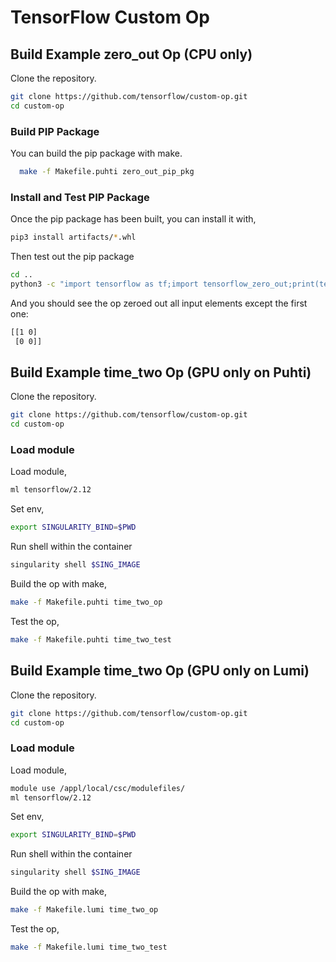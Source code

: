 # TensorFlow Custom Op

## Build Example zero_out Op (CPU only)

Clone the repository.

```bash
git clone https://github.com/tensorflow/custom-op.git
cd custom-op
```

### Build PIP Package

You can build the pip package with make.

```bash
  make -f Makefile.puhti zero_out_pip_pkg
```

### Install and Test PIP Package

Once the pip package has been built, you can install it with,

```bash
pip3 install artifacts/*.whl
```

Then test out the pip package

```bash
cd ..
python3 -c "import tensorflow as tf;import tensorflow_zero_out;print(tensorflow_zero_out.zero_out([[1,2], [3,4]]))"

```

And you should see the op zeroed out all input elements except the first one:

```bash
[[1 0]
 [0 0]]
```

## Build Example time_two Op (GPU only on Puhti)

Clone the repository.

```bash
git clone https://github.com/tensorflow/custom-op.git
cd custom-op
```

### Load module

Load module,

```bash
ml tensorflow/2.12
```

Set env,

```bash
export SINGULARITY_BIND=$PWD
```

Run shell within the container

```bash
singularity shell $SING_IMAGE
```

Build the op with make,

```bash
make -f Makefile.puhti time_two_op
```

Test the op,

```bash
make -f Makefile.puhti time_two_test
```

## Build Example time_two Op (GPU only on Lumi)

Clone the repository.

```bash
git clone https://github.com/tensorflow/custom-op.git
cd custom-op
```

### Load module

Load module,

```bash
module use /appl/local/csc/modulefiles/
ml tensorflow/2.12
```

Set env,

```bash
export SINGULARITY_BIND=$PWD
```

Run shell within the container

```bash
singularity shell $SING_IMAGE
```

Build the op with make,

```bash
make -f Makefile.lumi time_two_op
```

Test the op,

```bash
make -f Makefile.lumi time_two_test
```
